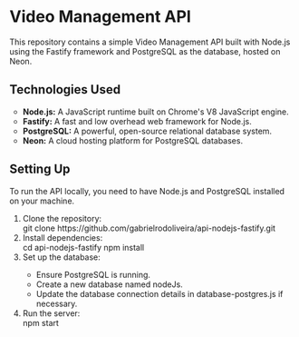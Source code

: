 # Video Management API

This repository contains a simple Video Management API built with Node.js using the Fastify framework and PostgreSQL as the database, hosted on Neon.

<h2>Technologies Used</h2>
<ul style="list-style-type: circle;">
    <li><strong>Node.js:</strong> A JavaScript runtime built on Chrome's V8 JavaScript engine.</li>
    <li><strong>Fastify:</strong> A fast and low overhead web framework for Node.js.</li>
    <li><strong>PostgreSQL:</strong> A powerful, open-source relational database system.</li>
    <li><strong>Neon:</strong> A cloud hosting platform for PostgreSQL databases.</li>
</ul>


<h2>Setting Up</h2>
To run the API locally, you need to have Node.js and PostgreSQL installed on your machine.

<ol>
    <li>Clone the repository:</li>
    git clone https://github.com/gabrielrodoliveira/api-nodejs-fastify.git
    <li>Install dependencies:</li>
    cd api-nodejs-fastify
    npm install
    <li>Set up the database:</li>
    <ul style="list-style-type: circle;">
        <li>Ensure PostgreSQL is running.</li>
        <li>Create a new database named nodeJs.</li>
        <li>Update the database connection details in database-postgres.js if necessary.</li>
    </ul>
    <li>Run the server:</li>
    npm start
</ol>

